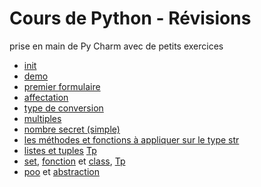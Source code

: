 # Cours de Python - Révisions

prise en main de Py Charm avec de petits exercices

* [init](main.py)
* [demo](demo.py)
* [premier formulaire](premier_formulaire.py)
* [affectation](affectation.py)
* [type de conversion](typeConversion.py)
* [multiples](multiple.py)
* [nombre secret (simple)](secretNumbr.py)
* [les méthodes et fonctions à appliquer sur le type str](strings.py)
* [listes et tuples](tests-list_tuple.py) [Tp](restaurant.py)
* [set](set_test.py), [fonction](fonction_test.py) et [class](class_test.py), [Tp](liste_employes.py)
* [poo](class_test.py) et [abstraction](abstraction.py)